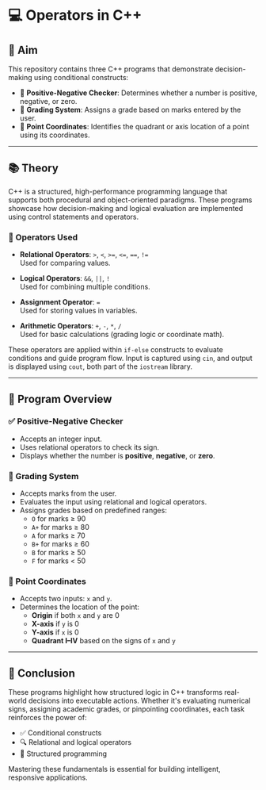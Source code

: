 # 💻 Operators in C++
## 🎯 Aim

This repository contains three C++ programs that demonstrate decision-making using conditional constructs:

- 🔢 **Positive-Negative Checker**: Determines whether a number is positive, negative, or zero.
- 📝 **Grading System**: Assigns a grade based on marks entered by the user.
- 📍 **Point Coordinates**: Identifies the quadrant or axis location of a point using its coordinates.

---

## 📚 Theory

C++ is a structured, high-performance programming language that supports both procedural and object-oriented paradigms. These programs showcase how decision-making and logical evaluation are implemented using control statements and operators.

### 🔧 Operators Used

- **Relational Operators**: `>`, `<`, `>=`, `<=`, `==`, `!=`  
  Used for comparing values.

- **Logical Operators**: `&&`, `||`, `!`  
  Used for combining multiple conditions.

- **Assignment Operator**: `=`  
  Used for storing values in variables.

- **Arithmetic Operators**: `+`, `-`, `*`, `/`  
  Used for basic calculations (grading logic or coordinate math).

These operators are applied within `if-else` constructs to evaluate conditions and guide program flow. Input is captured using `cin`, and output is displayed using `cout`, both part of the `iostream` library.

---

## 🔢 Program Overview

### ✅ Positive-Negative Checker

- Accepts an integer input.
- Uses relational operators to check its sign.
- Displays whether the number is **positive**, **negative**, or **zero**.

### 📝 Grading System

- Accepts marks from the user.
- Evaluates the input using relational and logical operators.
- Assigns grades based on predefined ranges:
  - `O` for marks ≥ 90
  - `A+` for marks ≥ 80
  - `A` for marks ≥ 70
  - `B+` for marks ≥ 60
  - `B` for marks ≥ 50
  - `F` for marks < 50

### 📍 Point Coordinates

- Accepts two inputs: `x` and `y`.
- Determines the location of the point:
  - **Origin** if both `x` and `y` are 0
  - **X-axis** if `y` is 0
  - **Y-axis** if `x` is 0
  - **Quadrant I–IV** based on the signs of `x` and `y`

---

## 🧠 Conclusion

These programs highlight how structured logic in C++ transforms real-world decisions into executable actions. Whether it's evaluating numerical signs, assigning academic grades, or pinpointing coordinates, each task reinforces the power of:

- ✅ Conditional constructs
- 🔍 Relational and logical operators
- 🧩 Structured programming

Mastering these fundamentals is essential for building intelligent, responsive applications.
